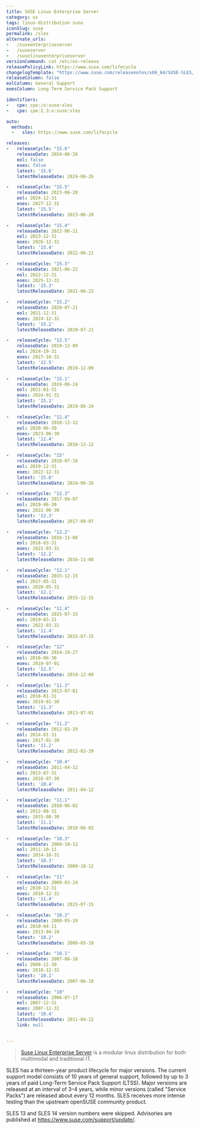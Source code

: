 ```yaml
---
title: SUSE Linux Enterprise Server
category: os
tags: linux-distribution suse
iconSlug: suse
permalink: /sles
alternate_urls:
-   /suseenterpriseserver
-   /suseserver
-   /suselinuxenterpriseserver
versionCommand: cat /etc/os-release
releasePolicyLink: https://www.suse.com/lifecycle
changelogTemplate: "https://www.suse.com/releasenotes/x86_64/SUSE-SLES/{{'__RELEASE_CYCLE__'|replace:'.','-SP'}}/"
releaseColumn: false
eolColumn: General Support
eoesColumn: Long Term Service Pack Support

identifiers:
-   cpe: cpe:/o:suse:sles
-   cpe: cpe:2.3:o:suse:sles

auto:
  methods:
  -   sles: https://www.suse.com/lifecycle

releases:
-   releaseCycle: "15.6"
    releaseDate: 2024-06-26
    eol: false
    eoes: false
    latest: '15.6'
    latestReleaseDate: 2024-06-26

-   releaseCycle: "15.5"
    releaseDate: 2023-06-20
    eol: 2024-12-31
    eoes: 2027-12-31
    latest: '15.5'
    latestReleaseDate: 2023-06-20

-   releaseCycle: "15.4"
    releaseDate: 2022-06-21
    eol: 2023-12-31
    eoes: 2026-12-31
    latest: '15.4'
    latestReleaseDate: 2022-06-21

-   releaseCycle: "15.3"
    releaseDate: 2021-06-22
    eol: 2022-12-31
    eoes: 2025-12-31
    latest: '15.3'
    latestReleaseDate: 2021-06-22

-   releaseCycle: "15.2"
    releaseDate: 2020-07-21
    eol: 2021-12-31
    eoes: 2024-12-31
    latest: '15.2'
    latestReleaseDate: 2020-07-21

-   releaseCycle: "12.5"
    releaseDate: 2019-12-09
    eol: 2024-10-31
    eoes: 2027-10-31
    latest: '12.5'
    latestReleaseDate: 2019-12-09

-   releaseCycle: "15.1"
    releaseDate: 2019-06-24
    eol: 2021-01-31
    eoes: 2024-01-31
    latest: '15.1'
    latestReleaseDate: 2019-06-24

-   releaseCycle: "12.4"
    releaseDate: 2018-12-12
    eol: 2020-06-30
    eoes: 2023-06-30
    latest: '12.4'
    latestReleaseDate: 2018-12-12

-   releaseCycle: "15"
    releaseDate: 2018-07-16
    eol: 2019-12-31
    eoes: 2022-12-31
    latest: '15.6'
    latestReleaseDate: 2024-06-26

-   releaseCycle: "12.3"
    releaseDate: 2017-09-07
    eol: 2019-06-30
    eoes: 2022-06-30
    latest: '12.3'
    latestReleaseDate: 2017-09-07

-   releaseCycle: "12.2"
    releaseDate: 2016-11-08
    eol: 2018-03-31
    eoes: 2021-03-31
    latest: '12.2'
    latestReleaseDate: 2016-11-08

-   releaseCycle: "12.1"
    releaseDate: 2015-12-15
    eol: 2017-05-31
    eoes: 2020-05-31
    latest: '12.1'
    latestReleaseDate: 2015-12-15

-   releaseCycle: "11.4"
    releaseDate: 2015-07-15
    eol: 2019-03-31
    eoes: 2022-03-31
    latest: '11.4'
    latestReleaseDate: 2015-07-15

-   releaseCycle: "12"
    releaseDate: 2014-10-27
    eol: 2016-06-30
    eoes: 2019-07-01
    latest: '12.5'
    latestReleaseDate: 2019-12-09

-   releaseCycle: "11.3"
    releaseDate: 2013-07-01
    eol: 2016-01-31
    eoes: 2019-01-30
    latest: '11.3'
    latestReleaseDate: 2013-07-01

-   releaseCycle: "11.2"
    releaseDate: 2012-02-29
    eol: 2014-01-31
    eoes: 2017-01-30
    latest: '11.2'
    latestReleaseDate: 2012-02-29

-   releaseCycle: "10.4"
    releaseDate: 2011-04-12
    eol: 2013-07-31
    eoes: 2016-07-30
    latest: '10.4'
    latestReleaseDate: 2011-04-12

-   releaseCycle: "11.1"
    releaseDate: 2010-06-02
    eol: 2012-08-31
    eoes: 2015-08-30
    latest: '11.1'
    latestReleaseDate: 2010-06-02

-   releaseCycle: "10.3"
    releaseDate: 2009-10-12
    eol: 2011-10-11
    eoes: 2014-10-31
    latest: '10.3'
    latestReleaseDate: 2009-10-12

-   releaseCycle: "11"
    releaseDate: 2009-03-24
    eol: 2010-12-31
    eoes: 2010-12-31
    latest: '11.4'
    latestReleaseDate: 2015-07-15

-   releaseCycle: "10.2"
    releaseDate: 2008-05-19
    eol: 2010-04-11
    eoes: 2013-04-10
    latest: '10.2'
    latestReleaseDate: 2008-05-19

-   releaseCycle: "10.1"
    releaseDate: 2007-06-18
    eol: 2008-11-30
    eoes: 2010-12-31
    latest: '10.1'
    latestReleaseDate: 2007-06-18

-   releaseCycle: "10"
    releaseDate: 2006-07-17
    eol: 2007-12-31
    eoes: 2007-12-31
    latest: '10.4'
    latestReleaseDate: 2011-04-12
    link: null


---
```


> [Suse Linux Enterprise Server](https://www.suse.com/products/server/) is a modular linux
> distribution for both multimodal and traditional IT.

SLES has a thirteen-year product lifecycle for major versions. The current support model consists
of 10 years of general support, followed by up to 3 years of paid Long-Term Service Pack Support
(LTSS). Major versions are released at an interval of 3–4 years, while minor versions (called
"Service Packs") are released about every 12 months. SLES receives more intense testing than the
upstream openSUSE community product.

SLES 13 and SLES 14 version numbers were skipped. Advisories are published at <https://www.suse.com/support/update/>.
